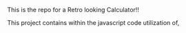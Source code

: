 This is the repo for a Retro looking Calculator!!

This project contains within the javascript code utilization of,